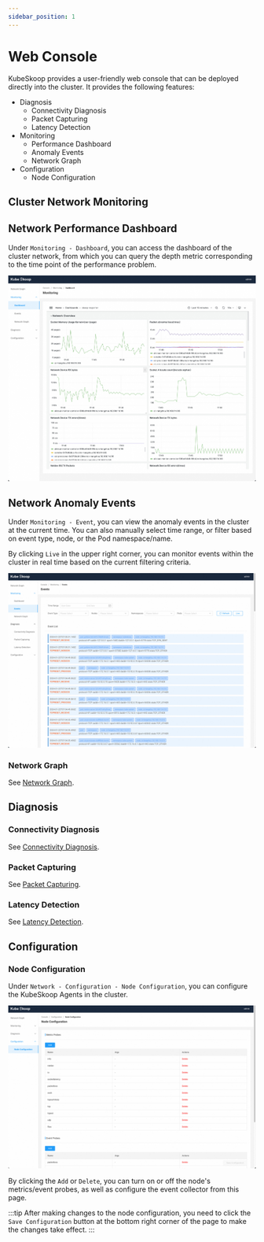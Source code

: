 ```yaml
---
sidebar_position: 1
---
```


# Web Console

KubeSkoop provides a user-friendly web console that can be deployed directly into the cluster.
It provides the following features:

- Diagnosis
  - Connectivity Diagnosis
  - Packet Capturing
  - Latency Detection
- Monitoring
  - Performance Dashboard
  - Anomaly Events
  - Network Graph
- Configuration
  - Node Configuration

## Cluster Network Monitoring

## Network Performance Dashboard

Under `Monitoring - Dashboard`, you can access the dashboard of the cluster network, from which you can query the depth metric corresponding to the time point of the performance problem.

![grafana_performance](/img/monitoring.jpg)

## Network Anomaly Events

Under `Monitoring - Event`, you can view the anomaly events in the cluster at the current time.
You can also manually select time range, or filter based on event type, node, or the Pod namespace/name.

By clicking `Live` in the upper right corner, you can monitor events within the cluster in real time based on the current filtering criteria.

![Events](/img/events.jpg)

### Network Graph

See [Network Graph](./network-graph.md).

## Diagnosis

### Connectivity Diagnosis

See [Connectivity Diagnosis](./connectivity-diagnosis/intro.md).

### Packet Capturing

See [Packet Capturing](./packet-capturing.md).

### Latency Detection

See [Latency Detection](./latency-detection.md).

## Configuration

### Node Configuration

Under `Network - Configuration - Node Configuration`, you can configure the KubeSkoop Agents in the cluster.

![Node Configuration](/img/node-configuration.jpg)

By clicking the `Add` or `Delete`, you can turn on or off the node's metrics/event probes, as well as configure the event collector from this page.

:::tip
After making changes to the node configuration, you need to click the `Save Configuration` button at the bottom right corner of the page to make the changes take effect.
:::
